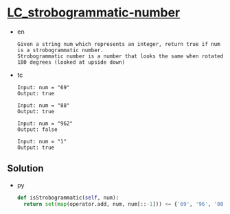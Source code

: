 # [LC_strobogrammatic-number](https://leetcode.com/problems/strobogrammatic-number)

* en

  ```en
  Given a string num which represents an integer, return true if num is a strobogrammatic number.
  Strobogrammatic number is a number that looks the same when rotated 180 degrees (looked at upside down)
  ```

* tc

  ```tc
  Input: num = "69"
  Output: true

  Input: num = "88"
  Output: true

  Input: num = "962"
  Output: false

  Input: num = "1"
  Output: true
  ```

## Solution

* py

  ```py
  def isStrobogrammatic(self, num):
    return set(map(operator.add, num, num[::-1])) <= {'69', '96', '00', '11', '88'}
  ```
